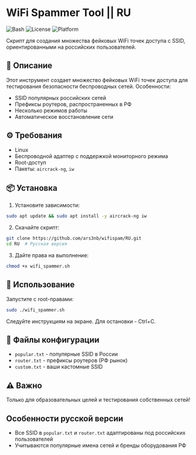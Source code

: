# WiFi Spammer Tool || RU

![Bash](https://img.shields.io/badge/bash-v5.0%2B-blue) 
![License](https://img.shields.io/badge/license-MIT-green) 
![Platform](https://img.shields.io/badge/platform-Linux-lightgrey)

Скрипт для создания множества фейковых WiFi точек доступа с SSID, ориентированными на российских пользователей.

## 📝 Описание

Этот инструмент создает множество фейковых WiFi точек доступа для тестирования безопасности беспроводных сетей. Особенности:
- SSID популярных российских сетей
- Префиксы роутеров, распространенных в РФ
- Несколько режимов работы
- Автоматическое восстановление сети

## ⚙️ Требования

- Linux
- Беспроводной адаптер с поддержкой мониторного режима
- Root-доступ
- Пакеты: `aircrack-ng`, `iw`

## 📦 Установка

1. Установите зависимости:
```bash
sudo apt update && sudo apt install -y aircrack-ng iw
```

2. Скачайте скрипт:
```bash
git clone https://github.com/ars3nb/wifispam/RU.git
cd RU  # Русская версия
```

3. Дайте права на выполнение:
```bash
chmod +x wifi_spammer.sh
```

## 🚀 Использование

Запустите с root-правами:
```bash
sudo ./wifi_spammer.sh
```

Следуйте инструкциям на экране. Для остановки - Ctrl+C.

## 📂 Файлы конфигурации

- `popular.txt` - популярные SSID в России
- `router.txt` - префиксы роутеров (РФ рынок)
- `custom.txt` - ваши кастомные SSID

## ⚠️ Важно

Только для образовательных целей и тестирования собственных сетей!

## Особенности русской версии

- Все SSID в `popular.txt` и `router.txt` адаптированы под российских пользователей
- Учитываются популярные имена сетей и бренды оборудования РФ
